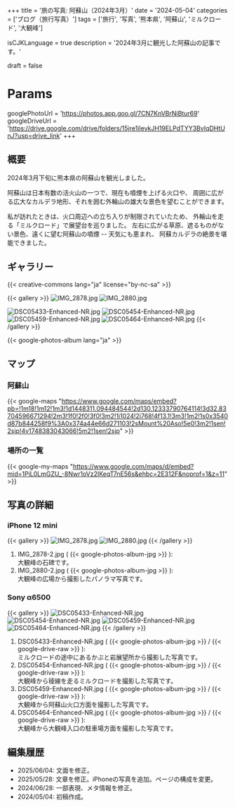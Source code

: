 +++
title = '旅の写真: 阿蘇山（2024年3月）'
date = '2024-05-04'
categories = ['ブログ（旅行写真）']
tags = ['旅行', '写真', '熊本県', '阿蘇山', 'ミルクロード', '大観峰']

isCJKLanguage = true
description = '2024年3月に観光した阿蘇山の記事です。'

draft = false

# Params
googlePhotoUrl = 'https://photos.app.goo.gl/7CN7KnVBrNiBtur69'
googleDriveUrl = 'https://drive.google.com/drive/folders/15jre1iIevkJH19ELPdTYY3BvIqDHtUnJ?usp=drive_link'
+++


## 概要

2024年3月下旬に熊本県の阿蘇山を観光しました。

阿蘇山は日本有数の活火山の一つで、現在も噴煙を上げる火口や、
周囲に広がる広大なカルデラ地形、それを囲む外輪山の雄大な景色を望むことができます。

私が訪れたときは、火口周辺への立ち入りが制限されていたため、
外輪山を走る「ミルクロード」で展望台を巡りました。
左右に広がる草原、遮るものがない景色、遠くに望む阿蘇山の噴煙 -- 天気にも恵まれ、
阿蘇カルデラの絶景を堪能できました。


## ギャラリー

{{< creative-commons lang="ja" license="by-nc-sa" >}}

{{< gallery >}}
  <img src="IMG_2878-2.jpg" alt="IMG_2878.jpg" class="grid-w33" />
  <img src="IMG_2880-2.jpg" alt="IMG_2880.jpg" class="grid-w66" />

  <img src="DSC05433-Enhanced-NR.jpg" alt="DSC05433-Enhanced-NR.jpg" class="grid-w33" />
  <img src="DSC05454-Enhanced-NR.jpg" alt="DSC05454-Enhanced-NR.jpg" class="grid-w33" />
  <img src="DSC05459-Enhanced-NR.jpg" alt="DSC05459-Enhanced-NR.jpg" class="grid-w33" />
  <img src="DSC05464-Enhanced-NR.jpg" alt="DSC05464-Enhanced-NR.jpg" class="grid-w33" />
{{< /gallery >}}

{{< google-photos-album lang="ja" >}}


## マップ

### 阿蘇山

{{< google-maps "https://www.google.com/maps/embed?pb=!1m18!1m12!1m3!1d1448311.094484544!2d130.12333790764114!3d32.83704596671294!2m3!1f0!2f0!3f0!3m2!1i1024!2i768!4f13.1!3m3!1m2!1s0x3540d87b844258f9%3A0x374a44e66d271103!2sMount%20Aso!5e0!3m2!1sen!2sjp!4v1748383043066!5m2!1sen!2sjp" >}}


### 場所の一覧

{{< google-my-maps "https://www.google.com/maps/d/embed?mid=1PiL0LmGZU_-8Nwr1oVz2IKeqT7nE56s&ehbc=2E312F&noprof=1&z=11" >}}


## 写真の詳細

### iPhone 12 mini

{{< gallery >}}
  <img src="IMG_2878-2.jpg" alt="IMG_2878.jpg" class="grid-w20" />
  <img src="IMG_2880-2.jpg" alt="IMG_2880.jpg" class="grid-w80" />
{{< /gallery >}}

1. IMG\_2878-2.jpg ( {{< google-photos-album-jpg >}} ):  
    大観峰の石碑です。
1. IMG\_2880-2.jpg ( {{< google-photos-album-jpg >}} ):  
    大観峰の広場から撮影したパノラマ写真です。


### Sony α6500

{{< gallery >}}
    <img src="DSC05433-Enhanced-NR.jpg" alt="DSC05433-Enhanced-NR.jpg" class="grid-w50" />
    <img src="DSC05454-Enhanced-NR.jpg" alt="DSC05454-Enhanced-NR.jpg" class="grid-w50" />
    <img src="DSC05459-Enhanced-NR.jpg" alt="DSC05459-Enhanced-NR.jpg" class="grid-w50" />
    <img src="DSC05464-Enhanced-NR.jpg" alt="DSC05464-Enhanced-NR.jpg" class="grid-w50" />
{{< /gallery >}}

1. DSC05433-Enhanced-NR.jpg ( {{< google-photos-album-jpg >}} / {{< google-drive-raw >}} ):  
    ミルクロードの途中にあるかぶと岩展望所から撮影した写真です。
1. DSC05454-Enhanced-NR.jpg ( {{< google-photos-album-jpg >}} / {{< google-drive-raw >}} ):  
    大観峰から稜線を走るミルクロードを撮影した写真です。
1. DSC05459-Enhanced-NR.jpg ( {{< google-photos-album-jpg >}} / {{< google-drive-raw >}} ):  
    大観峰から阿蘇山火口方面を撮影した写真です。
1. DSC05464-Enhanced-NR.jpg ( {{< google-photos-album-jpg >}} / {{< google-drive-raw >}} ):  
    大観峰から大観峰入口の駐車場方面を撮影した写真です。


## 編集履歴

- 2025/06/04: 文面を修正。
- 2025/05/28: 文章を修正。iPhoneの写真を追加。ページの構成を変更。
- 2024/06/28: 一部表現、メタ情報を修正。
- 2024/05/04: 初稿作成。


